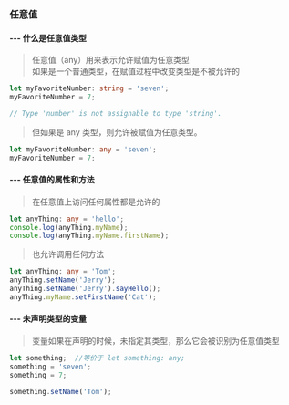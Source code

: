 ### 任意值
#### --- 什么是任意值类型
> 任意值（any）用来表示允许赋值为任意类型 \
> 如果是一个普通类型，在赋值过程中改变类型是不被允许的
```typescript
let myFavoriteNumber: string = 'seven';
myFavoriteNumber = 7;

// Type 'number' is not assignable to type 'string'.
```
> 但如果是 any 类型，则允许被赋值为任意类型。
```typescript
let myFavoriteNumber: any = 'seven';
myFavoriteNumber = 7;
```
#### --- 任意值的属性和方法
> 在任意值上访问任何属性都是允许的
```typescript
let anyThing: any = 'hello';
console.log(anyThing.myName);
console.log(anyThing.myName.firstName);
```
> 也允许调用任何方法
```typescript
let anyThing: any = 'Tom';
anyThing.setName('Jerry');
anyThing.setName('Jerry').sayHello();
anyThing.myName.setFirstName('Cat');
```
#### --- 未声明类型的变量
> 变量如果在声明的时候，未指定其类型，那么它会被识别为任意值类型
```typescript
let something;  //等价于 let something: any;
something = 'seven';
something = 7;

something.setName('Tom');
```
